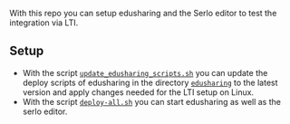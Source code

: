 With this repo you can setup edusharing and the Serlo editor to test the integration via LTI.

## Setup

- With the script [`update_edusharing_scripts.sh`](./update_edusharing_scripts.sh) you can update the deploy scripts of edusharing in the directory [`edusharing`](./edusharing) to the latest version and apply changes needed for the LTI setup on Linux.
- With the script [`deploy-all.sh`](./deploy-all.sh) you can start edusharing as well as the serlo editor.
